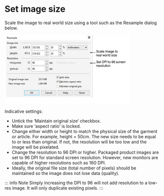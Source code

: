 # Set image size

Scale the image to real world size using a tool such as the Resample dialog below.

![ResampleImage.png](assets/ResampleImage.png)

Indicative settings:

- Untick the ‘Maintain original size’ checkbox.
- Make sure ‘aspect ratio’ is locked.
- Change either width or height to match the physical size of the garment or article. For example, height = 50cm. The new size needs to be equal to or less than original. If not, the resolution will be too low and the image will be pixelated.
- Change the resolution to 96 DPI or higher. Packaged product images are set to 96 DPI for standard screen resolution. However, new monitors are capable of higher resolutions such as 160 DPI.
- Ideally, the original file size (total number of pixels) should be maintained so the image does not lose data (quality).

::: info Note
Simply increasing the DPI to 96 will not add resolution to a low-res image. It will only duplicate existing pixels.
:::
